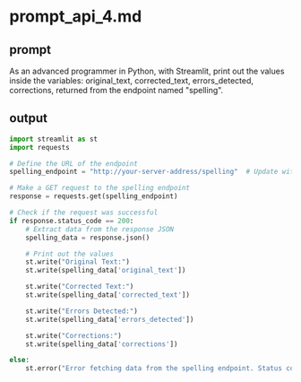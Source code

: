 # prompt_api_4.md

## prompt
As an advanced programmer in Python, with Streamlit, print out the values inside the variables: original_text, corrected_text, errors_detected, corrections, returned from the endpoint named "spelling".


## output

```python
import streamlit as st
import requests

# Define the URL of the endpoint
spelling_endpoint = "http://your-server-address/spelling"  # Update with your actual server address

# Make a GET request to the spelling endpoint
response = requests.get(spelling_endpoint)

# Check if the request was successful
if response.status_code == 200:
    # Extract data from the response JSON
    spelling_data = response.json()

    # Print out the values
    st.write("Original Text:")
    st.write(spelling_data['original_text'])

    st.write("Corrected Text:")
    st.write(spelling_data['corrected_text'])

    st.write("Errors Detected:")
    st.write(spelling_data['errors_detected'])

    st.write("Corrections:")
    st.write(spelling_data['corrections'])

else:
    st.error("Error fetching data from the spelling endpoint. Status code: {}".format(response.status_code))
```